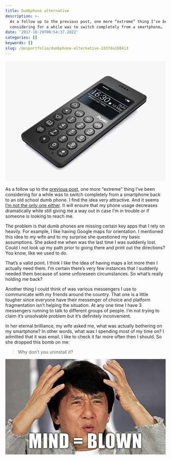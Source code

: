 ```yaml
---
title: Dumbphone alternative
description: >-
  As a follow up to the previous post, one more “extreme” thing I’ve been
  considering for a while was to switch completely from a smartphone…
date: '2017-10-29T00:54:37.282Z'
categories: []
keywords: []
slug: /@osportfolio/dumbphone-alternative-2d37da108413
---
```


![](img/1__qEOnqfyA5JwMo2w__LWaIgQ.jpeg)

As a follow up to the [previous post,](https://medium.com/@osportfolio/dumb-it-down-bb81397eaacc) one more “extreme” thing I’ve been considering for a while was to switch completely from a smartphone back to an old school dumb phone. I find the idea very attractive. And it seems [I’m not the only one either](https://www.punkt.ch/en/products/mp01-mobile-phone/). It will ensure that my phone usage decreases dramatically while still giving me a way out in case I’m in trouble or if someone is looking to reach me.

The problem is that dumb phones are missing certain key apps that I rely on heavily. For example, I like having Google maps for orientation. I mentioned this idea to my wife and to my surprise she questioned my basic assumptions. She asked me when was the last time I was suddenly lost. Could I not look up my path prior to going there and print out the directions? You know, like we used to do.

That’s a valid point. I think I like the idea of having maps a lot more then I actually need them. I’m certain there’s very few instances that I suddenly needed them because of some unforeseen circumstances. So what’s really holding me back?

Another thing I could think of was various messengers I use to communicate with my friends around the country. That one is a little tougher since everyone have their messenger of choice and platform fragmentation isn’t helping the situation. At any one time I have 3 messengers running to talk to different groups of people. I’m not trying to claim it’s unsolvable problem but it’s definitely inconvenient.

In her eternal brilliance, my wife asked me, what was actually bothering on my smartphone? In other words, what was I spending most of my time on? I admitted that it was email. I like to check it far more often then I should. So she dropped this bomb on me:

> Why don’t you uninstall it?

![](img/1__z4EH4w8cXKVSoQcHcck0Aw.jpeg)
